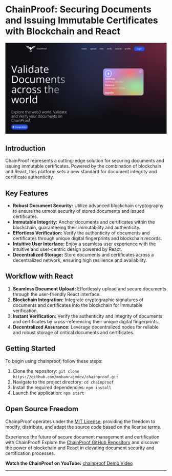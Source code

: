 # ChainProof: Securing Documents and Issuing Immutable Certificates with Blockchain and React

![chainproof Logo](logoo.png)

## Introduction
ChainProof represents a cutting-edge solution for securing documents and issuing immutable certificates. Powered by the combination of blockchain and React, this platform sets a new standard for document integrity and certificate authenticity.

## Key Features
- **Robust Document Security:** Utilize advanced blockchain cryptography to ensure the utmost security of stored documents and issued certificates.
- **Immutable Integrity:** Anchor documents and certificates within the blockchain, guaranteeing their immutability and authenticity.
- **Effortless Verification:** Verify the authenticity of documents and certificates through unique digital fingerprints and blockchain records.
- **Intuitive User Interface:** Enjoy a seamless user experience with the intuitive and user-centric design powered by React.
- **Decentralized Storage:** Store documents and certificates across a decentralized network, ensuring high resilience and availability.

## Workflow with React
1. **Seamless Document Upload:** Effortlessly upload and secure documents through the user-friendly React interface.
2. **Blockchain Integration:** Integrate cryptographic signatures of documents and certificates into the blockchain for immutable verification.
3. **Instant Verification:** Verify the authenticity and integrity of documents and certificates by cross-referencing their unique digital fingerprints.
4. **Decentralized Assurance:** Leverage decentralized nodes for reliable and robust storage of critical documents and certificates.

## Getting Started
To begin using chainproof, follow these steps:
1. Clone the repository: `git clone https://github.com/mohanrajmdev/chainproof.git`
2. Navigate to the project directory: `cd chainproof`
3. Install the required dependencies: `npm install`
4. Launch the application: `npm start`

## Open Source Freedom
ChainpProof operates under the [MIT License](https://github.com/mohanrajmdev/chainproof), providing the freedom to modify, distribute, and adapt the source code based on the license terms.

Experience the future of secure document management and certification with ChainProof! Explore the [ChainProof GitHub Repository](https://github.com/mohanrajmdev/chainproof) and discover the power of blockchain and React in elevating document security and certification processes.


**Watch the ChainProof on YouTube:** [chainproof Demo Video](https://youtube.com/playlist?list=PLQrcLadPwC0AU-XMmgZaeVTTD5RjZD0UI&feature=shared)

---
